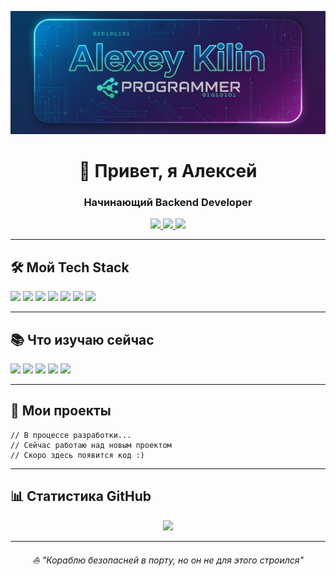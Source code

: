 ![Header](https://github.com/Alekcey5977/Alekcey5977/blob/main/assets/header3.jpg)

<h1 align="center">🚀 Привет, я Алексей</h1>
<h3 align="center">Начинающий Backend Developer</h3>

<p align="center">
  <a href="https://t.me/Alekcey5">
    <img src="https://img.shields.io/badge/Telegram-2CA5E0?style=for-the-badge&logo=telegram&logoColor=white" />
  </a>
  <a href="https://vk.com/alekceykilin">
    <img src="https://img.shields.io/badge/VK-0077FF?style=for-the-badge&logo=vk&logoColor=white" />
  </a>
  <a href="https://krasnoyarsk.hh.ru/resume/e81791ccff0f84921b0039ed1f6b7944665841">
    <img src="https://img.shields.io/badge/HeadHunter-FF0000?style=for-the-badge&logo=hh.ru&logoColor=white" />
  </a>
</p>

---

## 🛠 Мой Tech Stack

<p>
  <img src="https://img.shields.io/badge/Go-00ADD8?style=for-the-badge&logo=go&logoColor=white" />
  <img src="https://img.shields.io/badge/Python-3776AB?style=for-the-badge&logo=python&logoColor=white" />
  <img src="https://img.shields.io/badge/C%23-239120?style=for-the-badge&logo=c-sharp&logoColor=white" />
  <img src="https://img.shields.io/badge/PostgreSQL-316192?style=for-the-badge&logo=postgresql&logoColor=white" />
  <img src="https://img.shields.io/badge/Git-F05032?style=for-the-badge&logo=git&logoColor=white" />
  <img src="https://img.shields.io/badge/Postman-FF6C37?style=for-the-badge&logo=Postman&logoColor=white" />
  <img src="https://img.shields.io/badge/.NET-512BD4?style=for-the-badge&logo=dotnet&logoColor=white" />
</p>

---

## 📚 Что изучаю сейчас

<p>
  <img src="https://img.shields.io/badge/Docker-2496ED?style=for-the-badge&logo=docker&logoColor=white" />
  <img src="https://img.shields.io/badge/Apache_Kafka-231F20?style=for-the-badge&logo=apache-kafka&logoColor=white" />
  <img src="https://img.shields.io/badge/Redis-DC382D?style=for-the-badge&logo=redis&logoColor=white" />
  <img src="https://img.shields.io/badge/FastAPI-009688?style=for-the-badge&logo=fastapi&logoColor=white" />
  <img src="https://img.shields.io/badge/Microservices-339933?style=for-the-badge&logoColor=white" />
</p>

---

## 📁 Мои проекты

```
// В процессе разработки...
// Сейчас работаю над новым проектом
// Скоро здесь появится код :)
```
---

## 📊 Статистика GitHub

<p align="center">
  <img width="48%" src="https://github-readme-stats.vercel.app/api?username=Alekcey5977&show_icons=true&theme=radical&hide_border=true&count_private=true" />
</p>

---

<p align="center">
  <i>⛵ "Кораблю безопасней в порту, но он не для этого строился"</i><br>
</p>
